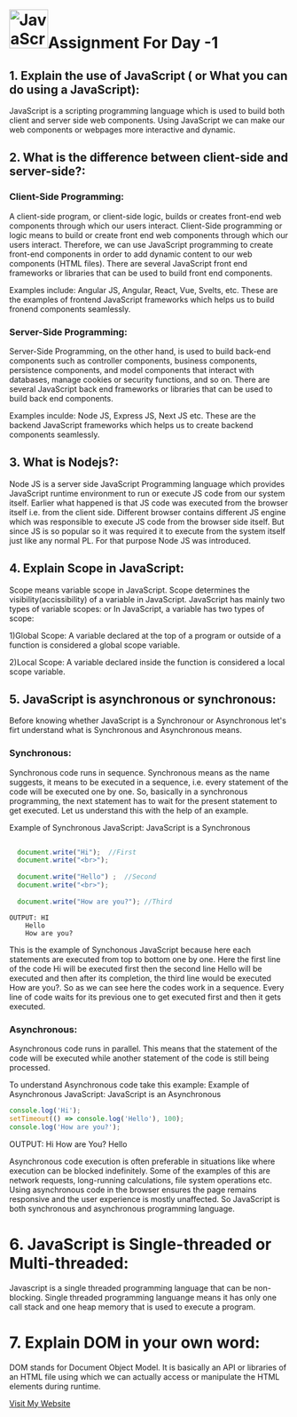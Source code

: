 # <img src="https://www.kindpng.com/picc/m/67-678384_transparent-javascript-icon-png-png-download.png" width=70px alt="JavaScript" >Assignment For Day -1 

## 1. Explain the use of JavaScript ( or What you can do using a JavaScript): 
   JavaScript is a scripting programming language which is used to build both client and server side web components. 
   Using JavaScript we can make our web components or webpages more interactive and dynamic.
   
   
## 2. What is the difference between client-side and server-side?:

   ### Client-Side Programming:
   A client-side program, or client-side logic, builds or creates front-end web components through which our users interact.
   Client-Side programming or logic means to build or create front end web components through which our users interact. 
   Therefore, we can use JavaScript programming to create front-end components in order to add dynamic content to our web components (HTML files).
   There are several JavaScript front end frameworks or libraries that can be used to build front end components. 

   Examples include: Angular JS, Angular, React, Vue, Svelts, etc. These are the examples of frontend JavaScript frameworks which helps us to build fronend components     seamlessly.

   ### Server-Side Programming:
   Server-Side Programming, on the other hand, is used to build back-end components such as controller components, business components, persistence components, and        model components that interact with databases, manage cookies or security functions, and so on.
   There are several JavaScript back end frameworks or libraries that can be used to build back end components. 

   Examples inculde: Node JS, Express JS, Next JS etc. These are the backend JavaScript frameworks which helps us to create backend components seamlessly.
   
## 3. What is Nodejs?:
   Node JS is a server side JavaScript Programming language which provides JavaScript runtime environment to run or execute JS code from our system itself.
   Earlier what happened is that JS code was executed from the browser itself i.e. from the client side. 
   Different browser contains different JS engine which was responsible to execute JS code from the browser side itself.
   But since JS is so popular so it was required it to execute from the system itself just like any normal PL. For that purpose Node JS was introduced. 

## 4. Explain Scope in JavaScript:
   Scope means variable scope in JavaScript. Scope determines the  visibility(accissibility) of a variable in JavaScript. 
   JavaScript has mainly two types of variable scopes: or In JavaScript, a variable has two types of scope:

   1)Global Scope: A variable declared at the top of a program or outside of a function is considered a global scope variable.

   2)Local Scope: A variable declared inside the function is considered a local scope variable.
		
## 5. JavaScript is asynchronous or synchronous:
   Before knowing whether JavaScript is a Synchronour or Asynchronous let's firt understand what is Synchronous and Asynchronous means.
   
   ### Synchronous: 
   Synchronous code runs in sequence. Synchronous means as the name suggests, it means to be executed in a sequence, i.e. every statement of the code will be        executed one by one. 
   So, basically in a synchronous programming, the next statement has to wait for the present statement to get executed.
   Let us understand this with the help of an example.

   Example of Synchronous JavaScript: JavaScript is a Synchronous
	
   ```javascript 
    
     document.write("Hi");  //First
     document.write("<br>");
	  
     document.write("Hello") ;  //Second
     document.write("<br>");
		  
     document.write("How are you?"); //Third
   
   ```
    OUTPUT: HI
	    Hello
	    How are you?
	    
	    
   This is the example of Synchonous JavaScript because here each statements are executed from top to bottom one by one.
   Here the first line of the code Hi will be executed first then the second line Hello will be executed and then after its completion, 
   the third line would be executed How are you?.
   So as we can see here the codes work in a sequence. Every line of code waits for its previous one to get executed first and then it gets executed.
	
   ### Asynchronous:
   Asynchronous code runs in parallel. This means that the statement of the code will be executed while another statement of the code is still being processed.
	
   To understand Asynchronous code take this example:
   Example of Asynchronous JavaScript: JavaScript is an Asynchronous
       
 ```javascript 
 console.log('Hi');
 setTimeout(() => console.log('Hello'), 100);
 console.log('How are you?');
``` 
  OUTPUT: Hi   How are You? Hello
 	
Asynchronous code execution is often preferable in situations like where execution can be blocked indefinitely. 
Some of the examples of this are network requests, long-running calculations, file system operations etc.  
Using asynchronous code in the browser ensures the page remains responsive and the user experience is mostly unaffected.
So JavaScript is both synchronous and asynchronous programming language.
	

# 6. JavaScript is Single-threaded or Multi-threaded:
   Javascript is a single threaded programming language that can be non-blocking. Single threaded programming languange means it has only one call stack 
   and one heap memory that is used to execute a program.
   
   
# 7. Explain DOM in your own word:
   DOM stands for Document Object Model. It is basically an API or libraries of an HTML file using which we can actually access or manipulate the HTML elements
   during runtime.
   

[Visit My Website](https://github.com/rajnish-jha/java-script "JS")
